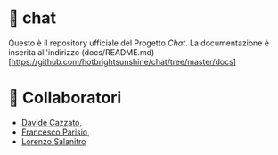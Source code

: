 # 💬 chat
Questo è il repository ufficiale del Progetto *Chat*. 
La documentazione è inserita all'indirizzo (docs/README.md)[https://github.com/hotbrightsunshine/chat/tree/master/docs]

# 👥 Collaboratori
- [Davide Cazzato](https://github.com/Deivv77),
- [Francesco Parisio](https://github.com/hotbrightsunshine),
- [Lorenzo Salanitro](https://github.com/LorenzoSalanitro)

